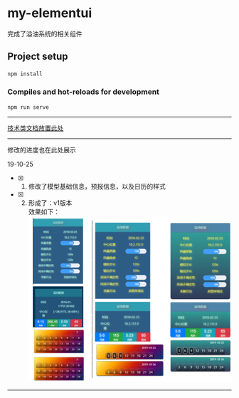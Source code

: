# my-elementui
完成了溢油系统的相关组件
## Project setup
```
npm install
```

### Compiles and hot-reloads for development
```
npm run serve
```
---
[技术类文档放置此处](../README.md)

---
修改的进度也在此处展示  


19-10-25
- [x] 1. 修改了模型基础信息，预报信息，以及日历的样式
- [x] 2. 形成了：v1版本  
  效果如下：
  ![右侧溢油信息栏](document\img\TIM截图20191025150131.png)

---